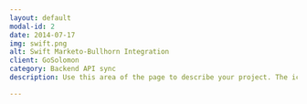 ```yaml
---
layout: default
modal-id: 2
date: 2014-07-17
img: swift.png
alt: Swift Marketo-Bullhorn Integration
client: GoSolomon
category: Backend API sync
description: Use this area of the page to describe your project. The icon above is part of a free icon set by <a href="https://sellfy.com/p/8Q9P/jV3VZ/">Flat Icons</a>. On their website, you can download their free set with 16 icons, or you can purchase the entire set with 146 icons for only $12!

---
```

